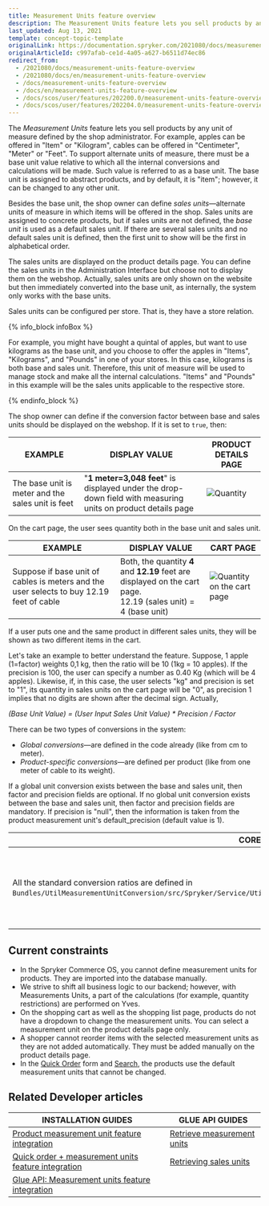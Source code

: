 ```yaml
---
title: Measurement Units feature overview
description: The Measurement Units feature lets you sell products by any unit of measure defined by a shop administrator.
last_updated: Aug 13, 2021
template: concept-topic-template
originalLink: https://documentation.spryker.com/2021080/docs/measurement-units-feature-overview
originalArticleId: c997afab-ce1d-4a05-a627-b6511d74ec86
redirect_from:
  - /2021080/docs/measurement-units-feature-overview
  - /2021080/docs/en/measurement-units-feature-overview
  - /docs/measurement-units-feature-overview
  - /docs/en/measurement-units-feature-overview
  - /docs/scos/user/features/202200.0/measurement-units-feature-overview.html
  - /docs/scos/user/features/202204.0/measurement-units-feature-overview.html
---
```


The *Measurement Units* feature lets you sell products by any unit of measure defined by the shop administrator. For example, apples can be offered in "Item" or "Kilogram", cables can be offered in "Centimeter", "Meter" or "Feet". To support alternate units of measure, there must be a base unit value relative to which all the internal conversions and calculations will be made. Such value is referred to as a base unit. The base unit is assigned to abstract products, and by default, it is "item"; however, it can be changed to any other unit.

Besides the base unit, the shop owner can define *sales units*—alternate units of measure in which items will be offered in the shop. Sales units are assigned to concrete products, but if sales units are not defined, the *base unit* is used as a default sales unit. If there are several sales units and no default sales unit is defined, then the first unit to show will be the first in alphabetical order.

The sales units are displayed on the product details page. You can define the sales units in the Administration Interface but choose not to display them on the webshop. Actually, sales units are only shown on the website but then immediately converted into the base unit, as internally, the system only works with the base units.

Sales units can be configured per store. That is, they have a store relation.

{% info_block infoBox %}

For example, you might have bought a quintal of apples, but want to use kilograms as the base unit, and you choose to offer the apples in "Items", "Kilograms", and "Pounds" in one of your stores. In this case, kilograms is both base and sales unit. Therefore, this unit of measure will be used to manage stock and make all the internal calculations. "Items" and "Pounds" in this example will be the sales units applicable to the respective store.

{% endinfo_block %}

The shop owner can define if the conversion factor between base and sales units should be displayed on the webshop. If it is set to `true`, then:

| EXAMPLE | DISPLAY VALUE | PRODUCT DETAILS PAGE |
| --- | --- | --- |
| The base unit is meter and the sales unit is feet | "**1 meter=3,048 feet**" is displayed under the drop-down field with measuring units on product details page | ![Quantity](https://spryker.s3.eu-central-1.amazonaws.com/docs/Features/Packaging+%26+Measurement+Units/Measurement+Units/Measurement+Units+Feature+Overview/quantity.png)|

On the cart page, the user sees quantity both in the base unit and sales unit.

| EXAMPLE | DISPLAY VALUE | CART PAGE |
| --- | --- | --- |
| Suppose if base unit of cables is meters and the user selects to buy 12.19 feet of cable | Both, the quantity **4** and **12.19** feet are displayed on the cart page.<br>12.19 (sales unit) = 4 (base unit) |![Quantity on the cart page](https://spryker.s3.eu-central-1.amazonaws.com/docs/Features/Packaging+%26+Measurement+Units/Measurement+Units/Measurement+Units+Feature+Overview/quantity_cart.png)|

If a user puts one and the same product in different sales units, they will be shown as two different items in the cart.

Let's take an example to better understand the feature. Suppose, 1 apple (1=factor) weights 0,1 kg, then the ratio will be 10 (1kg = 10 apples). If the precision is 100, the user can specify a number as 0.40 Kg (which will be 4 apples). Likewise, if, in this case, the user selects "kg" and precision is set to "1", its quantity in sales units on the cart page will be "0", as precision 1 implies that no digits are shown after the decimal sign. Actually,

*(Base Unit Value) = (User Input Sales Unit Value) * Precision / Factor*

There can be two types of conversions in the system:

* *Global conversions*—are defined in the code already (like from cm to meter).
* *Product-specific conversions*—are defined per product (like from one meter of cable to its weight).

If a global unit conversion exists between the base and sales unit, then factor and precision fields are optional. If no global unit conversion exists between the base and sales unit, then factor and precision fields are mandatory. If precision is "null", then the information is taken from the product measurement unit's default_precision (default value is 1).

| CORE LEVEL| PROJECT LEVEL |
| --- | --- |
| All the standard conversion ratios are defined in `Bundles/UtilMeasurementUnitConversion/src/Spryker/Service/UtilMeasurementUnitConversion/Model/MeasurementUnitConverter.php`. | Conversion, precision, as well as is_displayed and is_default parameters can be defined in `spy_product_measrument_sales_unit table`. <br> Name of the measurement unit and some other data are stored to the `sales_order_item`.<br> |

## Current constraints

- In the Spryker Commerce OS, you cannot define measurement units for products. They are imported into the database manually.
- We strive to shift all business logic to our backend; however, with Measurements Units, a part of the calculations (for example, quantity restrictions) are performed on Yves.
- On the shopping cart as well as the shopping list page, products do not have a dropdown to change the measurement units. You can select a measurement unit on the product details page only.
- A shopper cannot reorder items with the selected measurement units as they are not added automatically. They must be added manually on the product details page.
- In the [Quick Order](/docs/pbc/all/cart-and-checkout/{{site.version}}/quick-add-to-cart-feature-overview.html) form and [Search](/docs/scos/user/features/{{page.version}}/search-feature-overview/search-feature-overview.html), the products use the default measurement units that cannot be changed.

## Related Developer articles

|INSTALLATION GUIDES | GLUE API GUIDES |
|---------|---------|
| [Product measurement unit feature integration](/docs/pbc/all/product-information-management/{{page.version}}/install-and-upgrade/install-features/install-the-measurement-units-feature.html)  | [Retrieve measurement units](/docs/pbc/all/product-information-management/{{page.version}}/manage-using-glue-api/retrieve-measurement-units.html)  |
| [Quick order + measurement units feature integration](/docs/pbc/all/cart-and-checkout/install-and-upgrade/install-features/install-the-quick-add-to-cart-measurement-units-feature.html) | [Retrieving sales units](/docs/pbc/all/product-information-management/{{page.version}}/manage-using-glue-api/concrete-products/retrieve-sales-units.html)  |
| [Glue API: Measurement units feature integration](/docs/pbc/all/product-information-management/{{page.version}}/install-and-upgrade/install-glue-api/install-the-measurement-units-glue-api.html)  |   |
